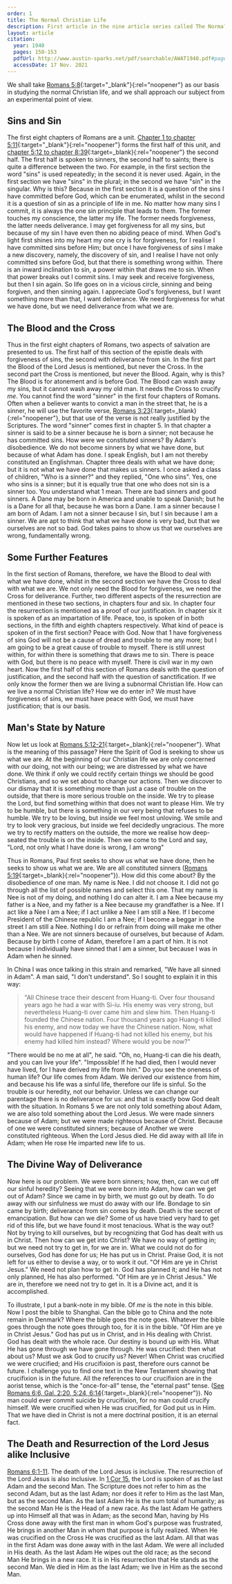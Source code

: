 ```yaml
---
order: 1
title: The Normal Christian Life
description: First article in the nine article series called The Normal Christian Life by Watchman Nee. This article was released in the November-December 1940 issue of A Witness and a Testimony.
layout: article
citation:
  year: 1940
  pages: 150-153
  pdfUrl: http://www.austin-sparks.net/pdf/searchable/AWAT1940.pdf#page=150&zoom=page-fit,-372,429
  accessDate: 17 Nov. 2021
---
```


We shall take
[Romans 5:8](https://www.biblegateway.com/passage/?search=Rom.5.8){:target="_blank"}{:rel="noopener"}
as our basis in studying the normal Christian life, and we shall approach our
subject from an experimental point of view.

## Sins and Sin

The first eight chapters of Romans are a unit.
[Chapter 1 to chapter 5:11](https://www.biblegateway.com/passage/?search=Rom.1-Rom.5.11){:target="_blank"}{:rel="noopener"}
forms the first half of this unit, and
[chapter 5:12 to chapter 8:39](https://www.biblegateway.com/passage/?search=Rom.5.12-Rom.8.39){:target=_blank}{:rel="noopener"}
the second half. The first half is spoken to sinners, the second half to saints;
there is quite a difference between the two. For example, in the first section
the word "sins" is used repeatedly; in the second it is never used. Again, in
the first section we have "sins" in the plural; in the second we have "sin" in
the singular. Why is this? Because in the first section it is a question of the
sins I have committed before God, which can be enumerated, whilst in the second
it is a question of sin as a principle of life in me. No matter how many sins I
commit, it is always the one sin principle that leads to them. The former
touches my conscience, the latter my life. The former needs forgiveness, the
latter needs deliverance. I may get forgiveness for all my sins, but because of
my sin I have even then no abiding peace of mind. When God's light first shines
into my heart my one cry is for forgiveness, for I realise I have committed sins
before Him; but once I have forgiveness of _sins_ I make a new discovery,
namely, the discovery of sin, and I realise I have not only committed sins
before God, but that there is something wrong within. There is an inward
inclination to sin, a power within that draws me to sin. When that power breaks
out I commit sins. I may seek and receive forgiveness, but then I sin again. So
life goes on in a vicious circle, sinning and being forgiven, and then sinning
again. I appreciate God's forgiveness, but I want something more than that, I
want deliverance. We need forgiveness for what we have done, but we need
deliverance from what we are.

## The Blood and the Cross

Thus in the first eight chapters of Romans, two aspects of salvation are
presented to us. The first half of this section of the epistle deals with
forgiveness of sins, the second with deliverance from sin. In the first part the
Blood of the Lord Jesus is mentioned, but never the Cross. In the second part
the Cross is mentioned, but never the Blood. Again, why is this? The Blood is
for atonement and is before God. The Blood can wash away my sins, but it cannot
wash away my old man. It needs the Cross to crucify _me_. You cannot find the
word "sinner" in the first four chapters of Romans. Often when a believer wants
to convict a man in the street that, he is a sinner, he will use the favorite
verse,
[Romans 3:23](https://www.biblegateway.com/passage/?search=Rom.3.23){:target=_blank}{:rel="noopener"},
but that use of the verse is not really justified by the Scriptures. The word
"sinner" comes first in chapter 5. In that chapter a sinner is said to be a
sinner because he is born a sinner; not because he has committed sins. How were
we constituted sinners? By Adam's disobedience. We do not become sinners by what
we have done, but because of what Adam has done. I speak English, but I am not
thereby constituted an Englishman. Chapter three deals with what we have done;
but it is not what we have done that makes us sinners. I once asked a class of
children, "Who is a sinner?" and they replied, "One who sins". Yes, one who sins
is a sinner; but it is equally true that one who does not sin is a sinner too.
You understand what 1 mean. There are bad sinners and good sinners. A Dane may
be born in America and unable to speak Danish; but he is a Dane for all that,
because he was born a Dane. I am a sinner because I am born of Adam. I am not a
sinner because I sin, but I sin because I am a sinner. We are apt to think that
what we have done is very bad, but that we ourselves are not so bad. God takes
pains to show us that we ourselves are wrong, fundamentally wrong.

## Some Further Features

In the first section of Romans, therefore, we have the Blood to deal with what
we have done, whilst in the second section we have the Cross to deal with what
we are. We not only need the Blood for forgiveness, we need the Cross for
deliverance. Further, two different aspects of the resurrection are mentioned in
these two sections, in chapters four and six. In chapter four the resurrection
is mentioned as a proof of our justification. In chapter six it is spoken of as
an impartation of life. Peace, too, is spoken of in both sections, in the fifth
and eighth chapters respectively. What kind of peace is spoken of in the first
section? Peace with God. Now that 1 have forgiveness of sins God will not be a
cause of dread and trouble to me any more; but I am going to be a great cause of
trouble to myself. There is still unrest within, for within there is something
that draws me to sin. There is peace with God, but there is no peace with
myself. There is civil war in my own heart. Now the first half of this section
of Romans deals with the question of justification, and the second half with the
question of sanctification. If we only know the former then we are living a
subnormal Christian life. How can we live a normal Christian life? How we do
enter in? We must have forgiveness of sins, we must have peace with God, we must
have justification; that is our basis.

## Man's State by Nature

Now let us look at
[Romans 5:12-21](https://www.biblegateway.com/passage/?search=Rom.5.12-21){:target=_blank}{:rel="noopener"}.
What is the meaning of this passage? Here the Spirit of God is seeking to show
us what we are. At the beginning of our Christian life we are only concerned
with our doing, not with our being; we are distressed by what we have done. We
think if only we could rectify certain things we should be good Christians, and
so we set about to change our actions. Then we discover to our dismay that it is
something more than just a case of trouble on the outside, that there is more
serious trouble on the inside. We try to please the Lord, but find something
within that does not want to please Him. We try to be humble, but there is
something in our very being that refuses to be humble. We try to be loving, but
inside we feel most unloving. We smile and try to look very gracious, but inside
we feel decidedly ungracious. The more we try to rectify matters on the outside,
the more we realise how deep-seated the trouble is on the inside. Then we come
to the Lord and say, "Lord, not only what I have done is wrong, I am wrong"

Thus in Romans, Paul first seeks to show us what we have done, then he seeks to
show us what we are. We are all constituted sinners
([Romans 5:19](https://www.biblegateway.com/passage/?search=Rom.5.19){:target=_blank}{:rel="noopener"}).
How did this come about? By the disobedience of one man. My name is Nee. I did
not choose it. I did not go through all the list of possible names and select
this one. That my name is Nee is not of my doing, and nothing I do can alter it.
I am a Nee because my father is a Nee, and my father is a Nee because my
grandfather is a Nee. If I act like a Nee I am a Nee; if I act unlike a Nee I am
still a Nee. If I become President of the Chinese republic I am a Nee; if I
become a beggar in the street I am still a Nee. Nothing I do or refrain from
doing will make me other than a Nee. We are not sinners because of ourselves,
but because of Adam. Because by birth I come of Adam, therefore I am a part of
him. It is not because I individually have sinned that I am a sinner, but
because I was in Adam when he sinned.

In China I was once talking in this strain and remarked, "We have all sinned in
Adam". A man said, "I don't understand". So I sought to explain it in this way:

> "All Chinese trace their descent from Huang-ti. Over four thousand years ago
> he had a war with Si-iu. His enemy was very strong, but nevertheless Huang-ti
> over came him and slew him. Then Huang-ti founded the Chinese nation. Four
> thousand years ago Huang-ti killed his enemy, and now today we have the
> Chinese nation. Now, what would have happened if Huang-ti had not killed his
> enemy, but his enemy had killed him instead? Where would you be now?"

"There would be no me at all", he said. "Oh, no, Huang-ti can die his death, and
you can live your life". "Impossible! If he had died, then I would never have
lived, for I have derived my life from him." Do you see the oneness of human
life? Our life comes from Adam. We derived our existence from him, and because
his life was a sinful life, therefore our life is sinful. So the trouble is our
heredity, not our behavior. Unless we can change our parentage there is no
deliverance for us: and that is exactly bow God dealt with the situation. In
Romans 5 we are not only told something about Adam, we are also told something
about the Lord Jesus. We were made sinners because of Adam; but we were made
righteous because of Christ. Because of one we were constituted sinners; because
of Another we were constituted righteous. When the Lord Jesus died. He did away
with all life in Adam; when He rose He imparted new life to us.

## The Divine Way of Deliverance

Now here is our problem. We were born sinners; how, then, can we cut off our
sinful heredity? Seeing that we were born into Adam, how can we get out of Adam?
Since we came in by birth, we must go out by death. To do away with our
sinfulness we must do away with our life. Bondage to sin came by birth;
deliverance from sin comes by death. Death is the secret of emancipation. But
how can we die? Some of us have tried very hard to get rid of this life, but we
have found it most tenacious. What is the way out? Not by trying to kill
ourselves, but by recognizing that God has dealt with us in Christ. Then how can
we get into Christ? We have no way of getting in; but we need not try to get in,
for we are in. What we could not do for ourselves, God has done for us; He has
put us in Christ. Praise God, it is not left for us either to devise a way, or
to work it out. "Of Him are ye in Christ Jesus." We need not plan how to get in.
God has planned it; and He has not only planned, He has also performed. "Of Him
are ye in Christ Jesus." We are in, therefore we need not try to get in. It is a
Divine act, and it is accomplished.

To illustrate, I put a bank-note in my bible. Of _me_ is the note in this bible.
Now I post the bible to Shanghai. Can the bible go to China and the note remain
in Denmark? Where the bible goes the note goes. Whatever the bible goes through
the note goes through too, for it is in the bible. "Of Him are ye in Christ
Jesus." God has put us in Christ, and in His dealing with Christ. God has dealt
with the whole race. Our destiny is bound up with His. What He has gone through
we have gone through. He was crucified: then what about us? Must we ask God to
crucify us? Never! When Christ was crucified we were crucified; and His
crucifixion is past, therefore ours cannot be future. I challenge you to find
one text in the New Testament showing that crucifixion is in the future. All the
references to our crucifixion are in the aorist tense, which is the
"once-for-all" tense, the "eternal past" tense.
([See Romans 6:6, Gal. 2:20, 5:24, 6:14](https://www.biblegateway.com/passage/?search=Rom.6.6,Gal.2.20,Gal.5.24,Gal.6.14){:target=_blank}{:rel="noopener"}).
No man could ever commit suicide by crucifixion, for no man could crucify
himself. We were crucified when He was crucified, for God put us in Him. That we
have died in Christ is not a mere doctrinal position, it is an eternal fact.

## The Death and Resurrection of the Lord Jesus alike Inclusive

<a rel="noopener" target="_blank" href="https://www.biblegateway.com/passage/?search=Rom.6.1-Rom.6.11">Romans
6:1-11</a>. The death of the Lord Jesus is inclusive. The resurrection of the
Lord Jesus is also inclusive. In
<a
            rel="noopener"
            target="_blank"
            href="https://www.biblegateway.com/passage/?search=1Cor.15"
            >1
Cor 15</a >, the Lord is spoken of as the last Adam and the second Man. The
Scripture does not refer to him as the second Adam, but as the last Adam; nor
does it refer to Him as the last Man, but as the second Man. As the last Adam He
is the sum total of humanity; as the second Man He is the Head of a new race. As
the last Adam He gathers up into Himself all that was in Adam; as the second
Man, having by His Cross done away with the first man in whom God's purpose was
frustrated, He brings in another Man in whom that purpose is fully realized.
When He was crucified on the Cross He was crucified as the last Adam. All that
was in the first Adam was done away with in the last Adam. We were all included
in His death. As the last Adam He wipes out the old race; as the second Man He
brings in a new race. It is in His resurrection that He stands as the second
Man. We died in Him as the last Adam; we live in Him as the second Man.
